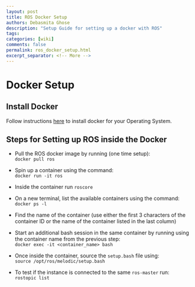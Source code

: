 ```yaml
---
layout: post
title: ROS Docker Setup
authors: Debasmita Ghose
description: "Setup Guide for setting up a docker with ROS"
tags: 
categories: [wiki]
comments: false
permalink: ros_docker_setup.html
excerpt_separator: <!-- More -->
---
```



# Docker Setup

## Install Docker
Follow instructions [here](https://docs.docker.com/get-docker/) to install docker for your Operating System. 

## Steps for Setting up ROS inside the Docker

- Pull the ROS docker image by running (one time setup):  
`docker pull ros`

- Spin up a container using the command:  
`docker run -it ros`

- Inside the container run `roscore`
 
- On a new terminal, list the available containers using the command:  
`docker ps -l`

- Find the name of the container (use either the first 3 characters of the container ID or the name of the container listed in the last column)

- Start an additional bash session in the same container by running using the container name from the previous step:   
`docker exec -it <container_name> bash`

- Once inside the container, source the `setup.bash` file using:  
`source /opt/ros/melodic/setup.bash`

- To test if the instance is connected to the same `ros-master` run:  
`rostopic list`


